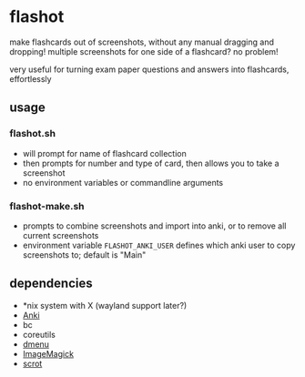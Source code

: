 # flashot
make flashcards out of screenshots, without any manual dragging and dropping!
multiple screenshots for one side of a flashcard? no problem!

very useful for turning exam paper questions and answers into flashcards,
effortlessly

## usage
### flashot.sh
- will prompt for name of flashcard collection
- then prompts for number and type of card, then allows you to take a
  screenshot
- no environment variables or commandline arguments

### flashot-make.sh
- prompts to combine screenshots and import into anki, or to remove all current
  screenshots
- environment variable `FLASHOT_ANKI_USER` defines which anki user to copy
  screenshots to; default is "Main"

## dependencies
- *nix system with X (wayland support later?)
- [Anki](https://apps.ankiweb.net/)
- bc
- coreutils
- [dmenu](https://tools.suckless.org/dmenu/)
- [ImageMagick](https://www.imagemagick.org/)
- [scrot](https://github.com/resurrecting-open-source-projects/scrot)
